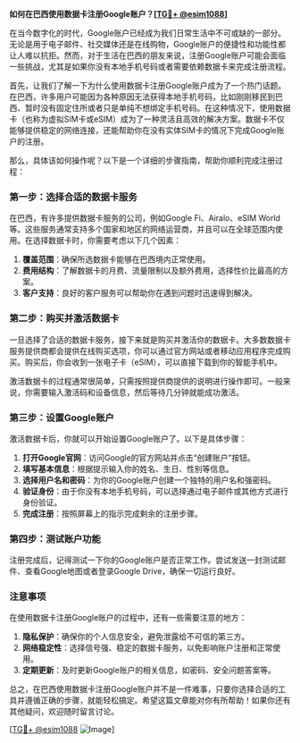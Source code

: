 **如何在巴西使用数据卡注册Google账户？[[TG💪+ @esim1088](https://t.me/s/esim1088)]**

在当今数字化的时代，Google账户已经成为我们日常生活中不可或缺的一部分。无论是用于电子邮件、社交媒体还是在线购物，Google账户的便捷性和功能性都让人难以抗拒。然而，对于生活在巴西的朋友来说，注册Google账户可能会面临一些挑战，尤其是如果你没有本地手机号码或者需要依赖数据卡来完成注册流程。

首先，让我们了解一下为什么使用数据卡注册Google账户成为了一个热门话题。在巴西，许多用户可能因为各种原因无法获得本地手机号码，比如刚刚移民到巴西、暂时没有固定住所或者只是单纯不想绑定手机号码。在这种情况下，使用数据卡（也称为虚拟SIM卡或eSIM）成为了一种灵活且高效的解决方案。数据卡不仅能够提供稳定的网络连接，还能帮助你在没有实体SIM卡的情况下完成Google账户的注册。

那么，具体该如何操作呢？以下是一个详细的步骤指南，帮助你顺利完成注册过程：

### 第一步：选择合适的数据卡服务

在巴西，有许多提供数据卡服务的公司，例如Google Fi、Airalo、eSIM World等。这些服务通常支持多个国家和地区的网络运营商，并且可以在全球范围内使用。在选择数据卡时，你需要考虑以下几个因素：

1. **覆盖范围**：确保所选数据卡能够在巴西境内正常使用。
2. **费用结构**：了解数据卡的月费、流量限制以及额外费用，选择性价比最高的方案。
3. **客户支持**：良好的客户服务可以帮助你在遇到问题时迅速得到解决。

### 第二步：购买并激活数据卡

一旦选择了合适的数据卡服务，接下来就是购买并激活你的数据卡。大多数数据卡服务提供商都会提供在线购买选项，你可以通过官方网站或者移动应用程序完成购买。购买后，你会收到一张电子卡（eSIM），可以直接下载到你的智能手机中。

激活数据卡的过程通常很简单，只需按照提供商提供的说明进行操作即可。一般来说，你需要输入激活码和设备信息，然后等待几分钟就能成功激活。

### 第三步：设置Google账户

激活数据卡后，你就可以开始设置Google账户了。以下是具体步骤：

1. **打开Google官网**：访问Google的官方网站并点击“创建账户”按钮。
2. **填写基本信息**：根据提示输入你的姓名、生日、性别等信息。
3. **选择用户名和密码**：为你的Google账户创建一个独特的用户名和强密码。
4. **验证身份**：由于你没有本地手机号码，可以选择通过电子邮件或其他方式进行身份验证。
5. **完成注册**：按照屏幕上的指示完成剩余的注册步骤。

### 第四步：测试账户功能

注册完成后，记得测试一下你的Google账户是否正常工作。尝试发送一封测试邮件、查看Google地图或者登录Google Drive，确保一切运行良好。

### 注意事项

在使用数据卡注册Google账户的过程中，还有一些需要注意的地方：

1. **隐私保护**：确保你的个人信息安全，避免泄露给不可信的第三方。
2. **网络稳定性**：选择信号强、稳定的数据卡服务，以免影响账户注册和正常使用。
3. **定期更新**：及时更新Google账户的相关信息，如密码、安全问题答案等。

总之，在巴西使用数据卡注册Google账户并不是一件难事，只要你选择合适的工具并遵循正确的步骤，就能轻松搞定。希望这篇文章能对你有所帮助！如果你还有其他疑问，欢迎随时留言讨论。

[[TG💪+ @esim1088](https://t.me/s/esim1088) ![Image](https://i.postimg.cc/4NQfJmqS/Snipaste-2025-05-13-00-14-12.png)]